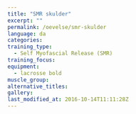 ```yaml
---
title: "SMR skulder"
excerpt: ""
permalink: /oevelse/smr-skulder
language: da
categories:
training_type: 
  - Self Myofascial Release (SMR)
training_focus: 
equipment:
  - lacrosse bold
muscle_group:
alternative_titles:
gallery:
last_modified_at: 2016-10-14T11:11:28Z
---
```



